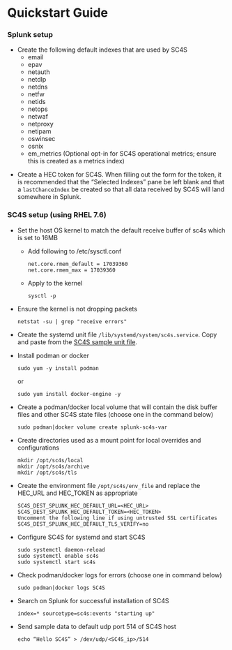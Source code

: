 # Quickstart Guide

### Splunk setup
- Create the following default indexes that are used by SC4S
    * email
    * epav
    * netauth
    * netdlp
    * netdns
    * netfw
    * netids
    * netops
    * netwaf
    * netproxy
    * netipam
    * oswinsec
    * osnix
    * em_metrics (Optional opt-in for SC4S operational metrics; ensure this is created as a metrics index)

 * Create a HEC token for SC4S. When filling out the form for the token, it is recommended that the “Selected Indexes” pane be left blank and that a
 `lastChanceIndex` be created so that all data received by SC4S will land somewhere in Splunk.

### SC4S setup (using RHEL 7.6)
* Set the host OS kernel to match the default receive buffer of sc4s which is set to 16MB
    * Add following to /etc/sysctl.conf
    
         ```
         net.core.rmem_default = 17039360
         net.core.rmem_max = 17039360
         ```
      
    * Apply to the kernel
    
         ```
         sysctl -p
         ```
        
* Ensure the kernel is not dropping packets

    ```
    netstat -su | grep "receive errors"
    ```

 * Create the systemd unit file `/lib/systemd/system/sc4s.service`. Copy and paste from the
[SC4S sample unit file](https://splunk-connect-for-syslog.readthedocs.io/en/latest/gettingstarted/podman-systemd-general/#initial-setup
).

* Install podman or docker 

    ```
    sudo yum -y install podman
    ```
    or
    ```
    sudo yum install docker-engine -y
    ```

* Create a podman/docker local volume that will contain the disk buffer files and other SC4S state files
(choose one in the command below)

    ```
    sudo podman|docker volume create splunk-sc4s-var
    ```
  
* Create directories used as a mount point for local overrides and configurations

    ```
    mkdir /opt/sc4s/local
    mkdir /opt/sc4s/archive
    mkdir /opt/sc4s/tls
    ```
  
* Create the environment file `/opt/sc4s/env_file` and replace the HEC_URL and HEC_TOKEN as appropriate

    ```
    SC4S_DEST_SPLUNK_HEC_DEFAULT_URL=<HEC_URL>
    SC4S_DEST_SPLUNK_HEC_DEFAULT_TOKEN=<HEC_TOKEN>
    Uncomment the following line if using untrusted SSL certificates
    SC4S_DEST_SPLUNK_HEC_DEFAULT_TLS_VERIFY=no
  
    ```
  
* Configure SC4S for systemd and start SC4S

    ```
    sudo systemctl daemon-reload 
    sudo systemctl enable sc4s
    sudo systemctl start sc4s
    ```
  
* Check podman/docker logs for errors (choose one in command below)

    ```
    sudo podman|docker logs SC4S
    ```
  
* Search on Splunk for successful installation of SC4S

    ```
    index=* sourcetype=sc4s:events "starting up"
    ```
  
* Send sample data to default udp port 514 of SC4S host

    ```
    echo “Hello SC4S” > /dev/udp/<SC4S_ip>/514
    ```

